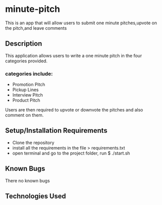 # minute-pitch

This is an app that will allow users to submit one minute pitches,upvote on the pitch,and leave comments 

## Description

This application allows users to write a one minute pitch in the four categories provided.

### categories include:

* Promotion Pitch
* Pickup Lines
* Interview Pitch
* Product Pitch

Users are then required to upvote or downvote the pitches and also comment on them.

## Setup/Installation Requirements

* Clone the repository
* install all the requirements in the file > requirements.txt
* open terminal and go to the project folder, run $ ./start.sh

## Known Bugs

There no known bugs

## Technologies Used



